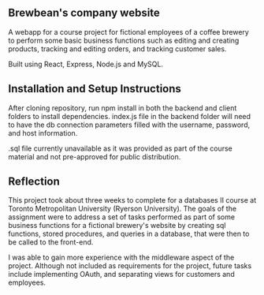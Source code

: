 ## Brewbean's company website

A webapp for a course project for fictional employees of a coffee brewery to perform some basic business functions such as editing and creating products, tracking and editing orders, and tracking customer sales.

Built using React, Express, Node.js and MySQL.

## Installation and Setup Instructions

After cloning repository, run npm install in both the backend and client folders to install dependencies. index.js file in the backend folder will need to have the db connection parameters filled with the username, password, and host information.

.sql file currently unavailable as it was provided as part of the course material and not pre-approved for public distribution.

## Reflection

This project took about three weeks to complete for a databases II course at Toronto Metropolitan University (Ryerson University). The goals of the assignment were to address a set of tasks performed as part of some business functions for a fictional brewery's website by creating sql functions, stored procedures, and queries in a database, that were then to be called to the front-end. 

I was able to gain more experience with the middleware aspect of the project. Although not included as requirements for the project, future tasks include implementing OAuth, and separating views for customers and employees.
